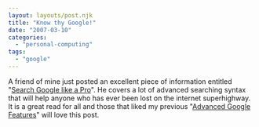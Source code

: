 ```yaml
---
layout: layouts/post.njk
title: "Know thy Google!"
date: "2007-03-10"
categories: 
  - "personal-computing"
tags: 
  - "google"
---
```


A friend of mine just posted an excellent piece of information entitled "[Search Google like a Pro](http://joefruchey.com/blog/wp-trackback.php?p=536 "Search Google like a Pro by Joe")". He covers a lot of advanced searching syntax that will help anyone who has ever been lost on the internet superhighway. It is a great read for all and those that liked my previous "[Advanced Google Features](http://jeremyknight.wordpress.com/2006/07/20/advanced-google-features/ "Advanced Google Features")" will love this post.
